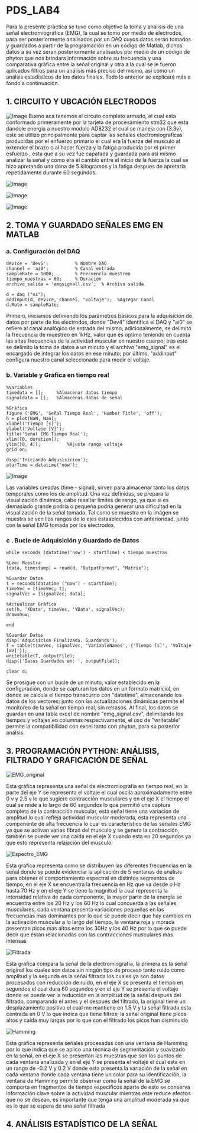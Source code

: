 
# PDS_LAB4 

Para la presente práctica se tuvo como objetivo la toma y análisis de una señal electromiográfica (EMG), la cual se tomo por medio de electrodos, para ser posteriormente analisados por un DAQ cuyos datos seran tomados y guardados a partir de la programación en un código de Matlab, dichos datos a su vez seran posteriormente analisados por medio de un código de phyton que nos brindara información sobre su frecuencia y una comparativa gráfica entre la señal original y otra a la cual se le fueron aplicados filtros para un análisis más preciso del mismo, así como un análsis estadísticos de los datos finales. Todo lo anterior se explicará más a fondo a continuación.


## 1. CIRCUITO Y UBCACIÓN ELECTRODOS

![Image](Imagenes/circuito.jpg)
Bueno aca tenemos el circuto completo armado, el cual esta conformado primeramente por la tarjeta de procesamiento stm32 que esta dandole energia a nuestro modulo AD8232 el cual se maneja con (3.3v), este se utilizo principalmente para captar las señales electromiograficas producidas por el enfuerzo primario el cual era la fuerza del musculo  al extender el brazo o al hacer fuerza  y la fatiga producida por el primer esfuerzo , esta que a su vez fue capatada y guardada para asi mismo analizar la señal y como era el cambio entre el inicio de la fuerza la cual se hizo apretando una dona de 5 kilogramos y la fatiga despues de apretarla repetidamente durante 60 segundos.

![Image](Imagenes/posicion1.jpg)

![Image](Imagenes/posicion2.jpg)

![Image](Imagenes/todo.jpg)

## 2. TOMA Y GUARDADO SEÑALES EMG EN MATLAB

### a. Configuración del DAQ

    device = 'Dev5';          % Nombre DAQ
    channel = 'ai0';          % Canal entrada
    sampleRate = 1000;        % Frecuencia muestreo
    tiempo_muestras = 60;     % Duración
    archivo_salida = 'emgsignall.csv';  % Archivo salida

    d = daq ("ni");                                
    addinput(d, device, channel, "voltaje");  %Agregar Canal
    d.Rate = sampleRate;


Primero, iniciamos definiendo los parámetros básicos para la adquisición de datos por parte de los electrodos, donde "Dev4" identifica el DAQ y "ai0" se refiere al canal analógico de entrada del mismo; adicionalmente, se delimitó la frecuencia de muestreo en 1kHz, valor que es óptimo teniendo en cuenta las altas frecuencias de la actividad muscular en nuestro cuerpo; tras esto se delimito la toma de datos a un minuto y el archivo "emg_signal" es el encargado de integrar los datos en ese minuto; por último, "addinput" configura nuestro canal seleccionado para medir el voltaje.

### b. Variable y Gráfica en tiempo real

    %Variables
    timedata = [];     %Almacenar datos tiempo
    signaldata = [];   %Almacenas datos de señal

    %Gráfica
    figure ('EMG', 'Señal Tiempo Real', 'Number Title', 'off');
    h = plot(NaN, Nan);
    xlabel('Tiempo [s]');
    ylabel('Voltaje [V]');
    title('Señal EMG Tiempo Real');
    xlim([0, duration]);
    ylim([0, 4]);          %Ajuste rango voltaje
    grid on;

    disp('Iniciando Adqusisicion');
    atarTime = datatime('now');

![Image](Imagenes/matlab.png)

Las variables creadas (time - signal), sirven para almacenar tanto los datos temporales como los de amplitud. Una vez definidas, se prepara la visualización dinámica, cabe resaltar límites de rango, ya que si es demasiado grande podria o pequeña podria generar una dificultad en la visualización de la señal tomada. Tal como se muestra en la imágen se muestra se ven llos rangos de lo ejes estaablecidos con anterioridad, junto con la señal EMG tomada por los electrodos.

### c . Bucle de Adquisición y Guardado de Datos

    while seconds (datatime('now') - startTime) < tiempo_muestras

    %Leer Muestra
    [data, timestamp] = read(d, "OutputFormat", "Matrix");

    %Guardar Datos
    t = seconds(datatime ("now") - startTime);
    timeVec = [timeVec; t];
    signalVec = [signalVec; data];

    %Actualizar Gráfica
    set(h, 'XData', timeVec, 'YData', signalVec);
    drawshow;

    end

    %Guardar Datos
    disp('Adquisicion Finalizada. Guardando');
    T = table(timeVec, signalVec, 'VariableNames', {'Tiempo [s]', 'Voltaje [mV]'});
    writetable(T, outputFile);
    disp(['Datos Guardados en: ', outputFile]);

    clear d;

Se prosigue con un bucle de un minuto, valor establecido en la configuración, donde se capturan los datos en un formato matricial, en donde se calcula el tiempo transcurrio con "datetime", almacenando los datos de los vectores; junto con las actualizaciones dinámicas permite el monitoreo de la señal en tiempo real, sin retrasos. Al final, los datos se guardan en una tabla excel de nombre "emg_signal.csv", delimitando los tiempos y voltajes en columnas respectivamente, el uso de "writetable" permite la compatibilidad con excel tanto con phyton, para su posterior análsis.

## 3. PROGRAMACIÓN PYTHON: ANÁLISIS, FILTRADO Y GRAFICACIÓN DE SEÑAL

![EMG_original](https://github.com/user-attachments/assets/5e4ab7ad-4fce-4747-b4f6-7c01121dbe9a)

Esta gráfica representa una señal de electromiografia en tiempo real, en la parte del eje Y se representa el voltaje el cual oscila aproximadamente  entre 0 v y 2.5 v lo que sugiere contracción musculares y en el eje X el tiempo el  cual se mide a lo largo de 60  segundos lo que permitió una captura completa de la contracción muscular, esta señal tiene una variación de amplitud lo cual refleja actividad muscular moderada, esta representa una componente de alta frecuencia lo cual es característico de las señales EMG ya que se activan varias fibras del musculo y se genera la contracción, también se puede ver una caída en el eje X cuando esta en 20 segundos ya que esto representa relajación del musculo.


![Espectro_EMG](https://github.com/user-attachments/assets/15f900cc-3b14-41c6-8c2f-052029591fe2)

Esta grafica representa como se distribuyen las diferentes frecuencias en la señal donde se puede evidenciar la aplicación de  5 ventanas de análisis  para obtener el comportamiento espectral en distintos segmentos de tiempo, en el eje X se encuentra la frecuencia en Hz que va desde o Hz hasta 70 Hz y en el eje Y se tiene la magnitud la cual representa la intensidad relativa de cada componente, la mayor parte de la energía se encuentra entre los 20 Hz y los 60 Hz lo cual concuerda a las señales musculares, cada ventana presenta variaciones pequeñas en las frecuencias mas dominantes por lo que se puede decir que hay cambios en la activación muscular a lo largo del tiempo, la ventana roja y morada presentan picos mas altos entre los 30Hz y los 40 Hz por lo que se puede decir que están relacionadas con las contracciones musculares mas intensas

![Filtrada](https://github.com/user-attachments/assets/4caf6e03-565a-4b94-974a-910b5f742c92)

Esta gráfica compara la señal de la electromiografia, la primera es la señal original los cuales son datos sin ningún tipo de proceso tanto ruido como amplitud y la segunda es la señal filtrada los cuales ya son datos procesados con reducción de ruido, en el eje X se presenta el tiempo en segundos el cual dura 60 segundos y en el eje Y se presenta el voltaje donde se puede ver la reducción en la amplitud de la señal después del filtrado, comparando el antes y el después del filtrado, la original tiene un desplazamiento positivo el cual me mantiene en 1.5 V y la señal filtrada esta centrada en 0 V lo que indica que tiene filtros; la señal original tiene picos altos y caída muy largas por lo que con el filtrado los picos han disminuido 


![Hamming](https://github.com/user-attachments/assets/00ace864-3fef-4038-ac92-0c5b4c8f3bc0)

Esta gráfica representa señales procesadas con una ventana de Hamming por lo que indica que se aplico una técnica de segmentación y suavizado en la señal, en el eje X se presentan las muestras que son los puntos de cada ventana analizada y en el eje Y se presenta el voltaje el cual esta en un rango de -0.2 V y 0.2 V donde esta presenta la variación de la señal en cada ventana donde cada ventana tiene un color para su identificación, la ventana de Hamming permite observar como la señal de la EMG  se comporta en fragmentos de tiempo específicos aparte de esto se conserva información clave sobre la actividad muscular mientras este reduce efectos que no se desean, es importante que tenga una amplitud moderada ya que es lo que se espera de una señal filtrada 










## 4. ANÁLISIS ESTADÍSTICO DE LA SEÑAL

